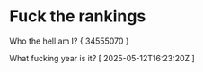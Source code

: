 # Fuck the rankings

Who the hell am I?
{ 34555070 }

What fucking year is it?
[ 2025-05-12T16:23:20Z ]
